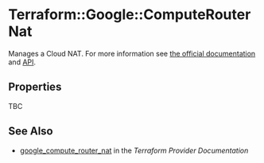 # Terraform::Google::ComputeRouterNat

Manages a Cloud NAT. For more information see
[the official documentation](https://cloud.google.com/nat/docs/overview)
and
[API](https://cloud.google.com/compute/docs/reference/rest/beta/routers).

## Properties

TBC

## See Also

* [google_compute_router_nat](https://www.terraform.io/docs/providers/google/r/compute_router_nat.html) in the _Terraform Provider Documentation_